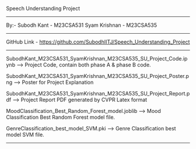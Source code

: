 Speech Understanding Project

----------------------------
By:-
Subodh Kant - M23CSA531
Syam Krishnan - M23CSA535

---------------------------

GitHub Link - https://github.com/SubodhIITJ/Speech_Understanding_Project

--------------------------

SubodhKant_M23CSA531_SyamKrishnan_M23CSA535_SU_Project_Code.ipynb --> Project Code, contain both phase A & phase B code.

SubodhKant_M23CSA531_SyamKrishnan_M23CSA535_SU_Project_Poster.png --> Poster for Project Explanation

SubodhKant_M23CSA531_SyamKrishnan_M23CSA535_SU_Project_Report.pdf --> Project Report PDF generated by CVPR Latex format

MoodClassification_Best_Random_Forest_model.joblib --> Mood Classification Best Random Forest model file.

GenreClassification_best_model_SVM.pki --> Genre Classification best model SVM file.

-------------------------------
